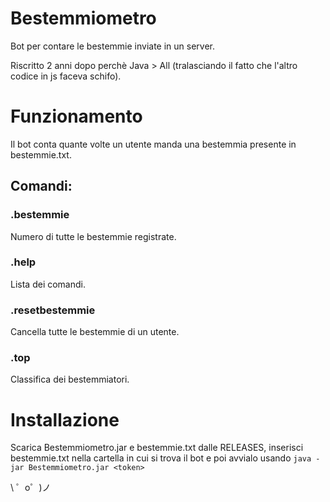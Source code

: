 Bestemmiometro
=================

Bot per contare le bestemmie inviate in un server.

Riscritto 2 anni dopo perchè Java > All (tralasciando il fatto che l'altro codice in js faceva schifo).

Funzionamento
=================

Il bot conta quante volte un utente manda una bestemmia presente in bestemmie.txt.

## Comandi:

### .bestemmie

Numero di tutte le bestemmie registrate.

### .help

Lista dei comandi.

### .resetbestemmie

Cancella tutte le bestemmie di un utente.

### .top

Classifica dei bestemmiatori.

Installazione
=================

Scarica Bestemmiometro.jar e bestemmie.txt dalle RELEASES, inserisci bestemmie.txt nella cartella in cui si trova il bot e poi avvialo usando `java -jar Bestemmiometro.jar <token>`

\ ゜o゜)ノ
